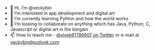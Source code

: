 - 👋 Hi, I’m @veckybin
- 👀 I’m interested in app development and digital art
- 🌱 I’m currently learning Python and how the world works
- 💞️ I’m looking to collaborate on anything which has Java, Python, C, Javascript or  digital art in the bargain
- 📫 How to reach me - <a href=https://twitter.com/vivek61786907>@vivek61786907 on Twitter</a> or e-mail at veckybin@outlook.com

<!---
veckybin/veckybin is a ✨ special ✨ repository because its `README.md` (this file) appears on your GitHub profile.
You can click the Preview link to take a look at your changes.
--->
